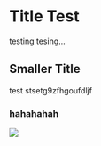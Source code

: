 # Title Test
testing tesing...

## Smaller Title
test stsetg9zfhgoufdljf

### hahahahah

<img src="https://i.pinimg.com/originals/53/31/fc/5331fcab06dc662b9ea797b99d2b4b8f.jpg">